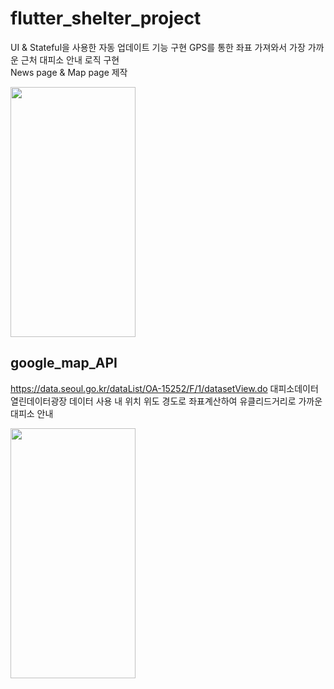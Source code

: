 # flutter_shelter_project


UI & Stateful을 사용한 자동 업데이트 기능 구현
GPS를 통한 좌표 가져와서 가장 가까운 근처 대피소 안내 로직 구현
<br/>
News page & Map page 제작


<img src="https://github.com/urinaner/Emergency_shelter/assets/27186972/5fc3013d-a496-4666-8007-9c1cc227c4b2" width="200" height="400"/>

## google_map_API

https://data.seoul.go.kr/dataList/OA-15252/F/1/datasetView.do
대피소데이터 열린데이터광장 데이터 사용
내 위치 위도 경도로 좌표계산하여 유클리드거리로 가까운 대피소 안내


<img src="https://github.com/urinaner/Emergency_shelter/assets/27186972/2875c7b9-04bb-4f37-a6ac-7f1a39cc69f2"  width="200" height="400"/>
